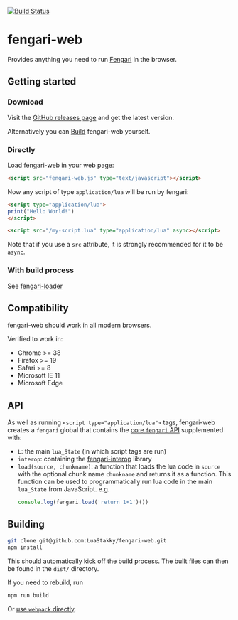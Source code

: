 [![Build Status](https://travis-ci.org/LuaStakky/fengari-web.svg?branch=master)](https://travis-ci.org/LuaStakky/fengari-web)


# fengari-web

Provides anything you need to run [Fengari](https://fengari.io) in the browser.

## Getting started

### Download

Visit the [GitHub releases page](https://github.com/fengari-lua/fengari-web/releases) and get the latest version.

Alternatively you can [Build](#Building) fengari-web yourself.


### Directly

Load fengari-web in your web page:

```html
<script src="fengari-web.js" type="text/javascript"></script>
```

Now any script of type `application/lua` will be run by fengari:

```html
<script type="application/lua">
print("Hello World!")
</script>

<script src="/my-script.lua" type="application/lua" async></script>
```

Note that if you use a `src` attribute, it is strongly recommended for it to be [`async`](https://developer.mozilla.org/en-US/docs/Web/HTML/Element/script#attr-async).


### With build process

See [fengari-loader](https://github.com/fengari-lua/fengari-loader/)


## Compatibility

fengari-web should work in all modern browsers.

Verified to work in:

  - Chrome >= 38
  - Firefox >= 19
  - Safari >= 8
  - Microsoft IE 11
  - Microsoft Edge


## API

As well as running `<script type="application/lua">` tags, fengari-web creates a `fengari` global that contains the [core `fengari` API](https://github.com/fengari-lua/fengari#the-js-api) supplemented with:

  - `L`: the main `lua_State` (in which script tags are run)
  - `interop`: containing the [fengari-interop](https://github.com/fengari-lua/fengari-interop) library
  - `load(source, chunkname)`: a function that loads the lua code in `source` with the optional chunk name `chunkname` and returns it as a function.
    This function can be used to programmatically run lua code in the main `lua_State` from JavaScript. e.g.
    ```js
    console.log(fengari.load('return 1+1')())
    ```


## Building

```bash
git clone git@github.com:LuaStakky/fengari-web.git
npm install
```

This should automatically kick off the build process.
The built files can then be found in the `dist/` directory.

If you need to rebuild, run

```bash
npm run build
```

Or [use `webpack` directly](https://webpack.js.org/api/cli/).
